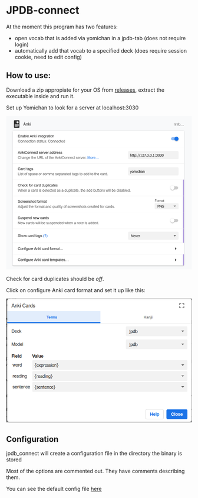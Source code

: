 # JPDB-connect

At the moment this program has two features:
- open vocab that is added via yomichan in a jpdb-tab (does not require login)
- automatically add that vocab to a specified deck (does require session cookie, need to edit config)

## How to use:

Download a zip appropiate for your OS from [releases](https://github.com/kampffrosch94/jpdb-connect/releases), extract the executable inside and run it.

Set up Yomichan to look for a server at localhost:3030

![](yomichansetting1.png)

Check for card duplicates should be *off*.

Click on configure Anki card format and set it up like this:

![](yomichansetting2.png)


## Configuration

jpdb_connect will create a configuration file in the directory the binary is stored

Most of the options are commented out. They have comments describing them.

You can see the default config file [here](src/default_config.toml)

